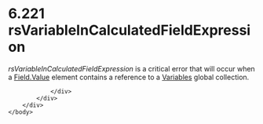 <html dir="LTR" xmlns:mshelp="http://msdn.microsoft.com/mshelp" xmlns:ddue="http://ddue.schemas.microsoft.com/authoring/2003/5" xmlns:xlink="http://www.w3.org/1999/xlink" xmlns:tool="http://www.microsoft.com/tooltip">
    <head>
        <meta http-equiv="Content-Type" content="text/html; CHARSET=utf-8"></meta>
        <meta name="save" content="history"></meta>
        <title>6.221 rsVariableInCalculatedFieldExpression</title>
        <xml>
            <mshelp:toctitle title="6.221 rsVariableInCalculatedFieldExpression"></mshelp:toctitle>
            <mshelp:rltitle title="[MS-RDL]: rsVariableInCalculatedFieldExpression"></mshelp:rltitle>
            <mshelp:keyword index="A" term="86b83760-4a11-4ba8-af06-b8fb084c513b"></mshelp:keyword>
            <mshelp:attr name="DCSext.ContentType" value="open specification"></mshelp:attr>
            <mshelp:attr name="AssetID" value="86b83760-4a11-4ba8-af06-b8fb084c513b"></mshelp:attr>
            <mshelp:attr name="TopicType" value="kbRef"></mshelp:attr>
            <mshelp:attr name="DCSext.Title" value="[MS-RDL]: rsVariableInCalculatedFieldExpression" />
        </xml>
    </head>
    <body>
        <div id="header">
            <h1 class="heading">6.221 rsVariableInCalculatedFieldExpression</h1>
        </div>
        <div id="mainSection">
            <div id="mainBody">
                <div id="allHistory" class="saveHistory"></div>
                <div id="sectionSection0" class="section" name="collapseableSection">
                    

<p><i>rsVariableInCalculatedFieldExpression</i> is a critical
error that will occur when a <a href="b052ce70-e7f2-4b49-be41-083d38739380.md">Field.Value</a>
element contains a reference to a <a href="c3747cca-eb76-4004-bbdf-c74940cbe7e4.md">Variables</a> global
collection.</p>


                </div>
            </div>
        </div>
    </body>
</html>